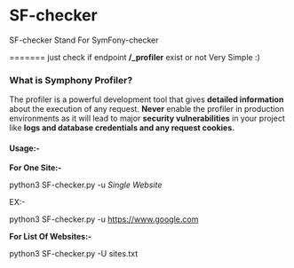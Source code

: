 # SF-checker
SF-checker Stand For SymFony-checker  

=======
just check if endpoint  **/_profiler** exist or not Very Simple :) 

### What is Symphony Profiler?
The profiler is a powerful development tool that gives **detailed information** about the execution of any request. **Never** enable the profiler in production environments as it will lead to major **security vulnerabilities** in your project like **logs and database credentials and any request cookies.**

#### Usage:-


**For One Site:-**

python3 SF-checker.py -u _Single Website_

EX:-

python3 SF-checker.py -u https://www.google.com

**For List Of Websites:-**

python3 SF-checker.py -U sites.txt
